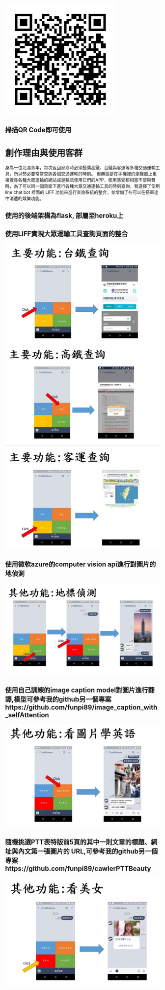 ![image](https://github.com/funpi89/-/blob/master/QRCode.png)
## 掃描QR Code即可使用
# 創作理由與使用客群
身為一位北漂青年，每次返回家鄉時必須搭乘高鐵、台鐵與客運等多種交通運輸工具，所以勢必要常常查詢各個交通運輸的時刻。
但無論是在手機裡的瀏覽器上重複搜尋各種大眾運輸的網站或是輪流使用它們的APP，使用感受都相當不便與費時，為了可以同一個頁面下進行各種大眾交通運輸工具的時刻查詢，我選擇了使用 line chat bot 裡面的 LIFF 功能來進行查詢系統的整合，並增加了些可以在搭車途中消遣的娛樂功能。
## 使用的後端架構為flask, 部屬至heroku上

## 使用LIFF實現大眾運輸工具查詢頁面的整合
![image](https://github.com/funpi89/-/blob/master/traffic_train.JPG)
![image](https://github.com/funpi89/-/blob/master/traffic_h_train.JPG)
![image](https://github.com/funpi89/-/blob/master/bus.JPG)
## 使用微軟azure的computer vision api進行對圖片的地偵測
![image](https://github.com/funpi89/-/blob/master/landmark.JPG)
## 使用自己訓練的image caption model對圖片進行翻譯,模型可參考我的github另一個專案https://github.com/funpi89/image_caption_with_selfAttention
![image](https://github.com/funpi89/-/blob/master/image_caption.JPG)
## 隨機挑選PTT表特版前5頁的其中一則文章的標題、網址與內文第一張圖片的 URL,可參考我的github另一個專案https://github.com/funpi89/cawlerPTTBeauty
![image](https://github.com/funpi89/-/blob/master/beauty.JPG)

